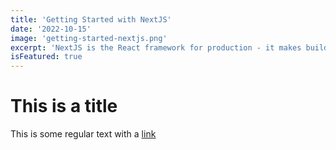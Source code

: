 ```yaml
---
title: 'Getting Started with NextJS'
date: '2022-10-15'
image: 'getting-started-nextjs.png'
excerpt: 'NextJS is the React framework for production - it makes building fullstack React apps and sites a breeze and ships with built-in SSR.'
isFeatured: true
---
```


# This is a title

This is some regular text with a [link]()